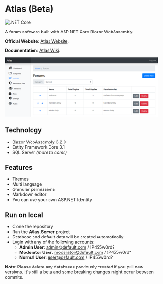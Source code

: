 # Atlas (Beta)

![.NET Core](https://github.com/lucabriguglia/Atlas/workflows/.NET%20Core/badge.svg)

A forum software built with ASP.NET Core Blazor WebAssembly.

**Official Website**: [Atlas Website](https://atlas-blazor.azurewebsites.net/).

**Documentation**: [Atlas Wiki](https://lucabriguglia.github.io/Atlas).

![Forums Admin](docs/assets/img/admin-forums.png)

## Technology

- Blazor WebAssembly 3.2.0
- Entity Framework Core 3.1
- SQL Server _(more to come)_

## Features

- Themes
- Multi language
- Granular permissions
- Markdown editor
- You can use your own ASP.NET Identity

## Run on local

- Clone the repository
- Run the **Atlas.Server** project
- Database and default data will be created automatically
- Login with any of the following accounts:
  - **Admin User**: admin@default.com / !P455w0rd?
  - **Moderator User**: moderator@default.com / !P455w0rd?
  - **Normal User**: user@default.com / !P455w0rd?

**Note**: Please delete any databases previously created if you pull new versions. It's still a beta and some breaking changes might occur between commits.
